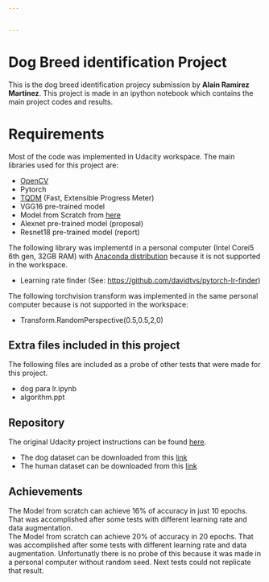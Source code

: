 ```yaml
---


---
```


<h1 id="dog-breed-identification-project">Dog Breed identification Project</h1>
<p>This is the dog breed identification projecy submission by <strong>Alain Ramirez Martinez</strong>. This project is made in an ipython notebook which contains the main project codes and results.</p>
<h1 id="requirements">Requirements</h1>
<p>Most of the code was implemented in Udacity workspace. The main libraries used for this project are:</p>
<ul>
<li><a href="https://opencv.org/">OpenCV</a></li>
<li>Pytorch</li>
<li><a href="https://pypi.org/project/tqdm/">TQDM</a> (Fast, Extensible Progress Meter)</li>
<li>VGG16 pre-trained model</li>
<li>Model from Scratch from <a href="https://medium.com/analytics-vidhya/classification-of-dog-breed-using-deep-learning-343f98ebebf0">here</a></li>
<li>Alexnet pre-trained model (proposal)</li>
<li>Resnet18 pre-trained model (report)</li>
</ul>
<p>The following library was implementd in a personal computer (Intel Corei5 6th gen, 32GB RAM) with <a href="https://www.anaconda.com/">Anaconda distribution</a> because it is not supported in the workspace.</p>
<ul>
<li>Learning rate finder (See: <a href="https://github.com/davidtvs/pytorch-lr-finder">https://github.com/davidtvs/pytorch-lr-finder</a>)</li>
</ul>
<p>The following torchvision transform was implemented in the same personal computer because is not supported in the workspace:</p>
<ul>
<li>Transform.RandomPerspective(0.5,0.5,2,0)</li>
</ul>
<h2 id="extra-files-included-in-this-project">Extra files included in this project</h2>
<p>The following files are included as a probe of other tests that were made for this project.</p>
<ul>
<li>dog para lr.ipynb</li>
<li>algorithm.ppt</li>
</ul>
<h2 id="repository">Repository</h2>
<p>The original Udacity project instructions can be found <a href="https://github.com/udacity/deep-learning-v2-pytorch/tree/master/project-dog-classification">here</a>.</p>
<ul>
<li>The dog dataset can be downloaded from this <a href="https://s3-us-west-1.amazonaws.com/udacity-aind/dog-project/dogImages.zip">link</a></li>
<li>The human dataset can be downloaded from this <a href="https://s3-us-west-1.amazonaws.com/udacity-aind/dog-project/lfw.zip">link</a></li>
</ul>
<h2 id="achievements">Achievements</h2>
<p>The Model from scratch can achieve 16% of accuracy in just 10 epochs. That was accomplished after some tests with different learning rate and data augmentation.<br>
The Model from scratch can achieve 20% of accuracy in 20 epochs. That was accomplished after some tests with different learning rate and data augmentation. Unfortunatly there is no probe of this because it was made in a personal computer without random seed. Next tests could not replicate that result.</p>

